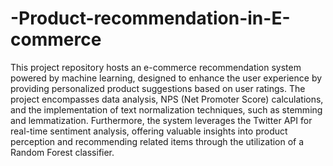 # -Product-recommendation-in-E-commerce

This project repository hosts an e-commerce recommendation system powered by machine learning, designed to enhance the user experience by providing personalized product suggestions based on user ratings. The project encompasses data analysis, NPS (Net Promoter Score) calculations, and the implementation of text normalization techniques, such as stemming and lemmatization. Furthermore, the system leverages the Twitter API for real-time sentiment analysis, offering valuable insights into product perception and recommending related items through the utilization of a Random Forest classifier.

